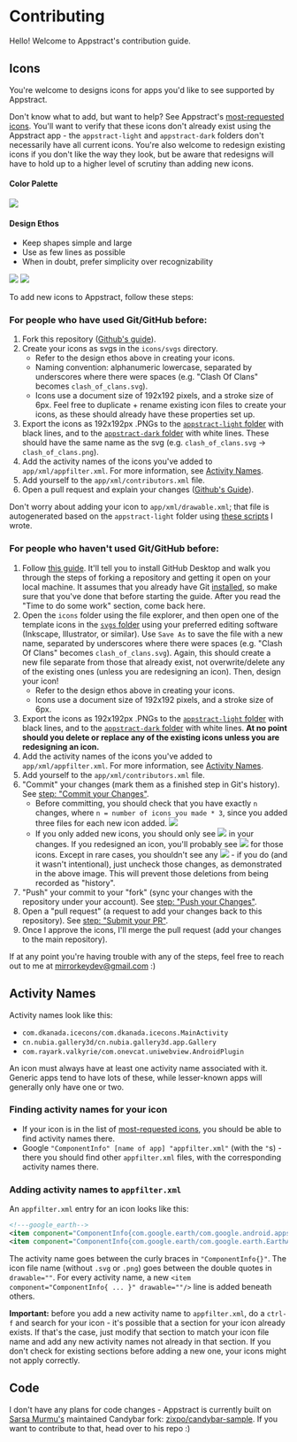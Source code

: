 # Contributing

Hello! Welcome to Appstract's contribution guide.

## Icons

You're welcome to designs icons for apps you'd like to see supported by Appstract.

Don't know what to add, but want to help? See Appstract's [most-requested icons](https://github.com/mirrorkeydev/Appstract/blob/master/icons/most-requested-icons.txt). You'll want to verify that these icons don't already exist using the Appstract app - the `appstract-light` and `appstract-dark` folders don't necessarily have all current icons. You're also welcome to redesign existing icons if you don't like the way they look, but be aware that redesigns will have to hold up to a higher level of scrutiny than adding new icons.

#### Color Palette
![](https://raw.githubusercontent.com/mirrorkeydev/Appstract/master/colorpalette.png)

#### Design Ethos
- Keep shapes simple and large
- Use as few lines as possible
- When in doubt, prefer simplicity over recognizability

![](https://raw.githubusercontent.com/mirrorkeydev/Appstract/master/examples.png)
![](https://user-images.githubusercontent.com/35010111/98139223-caaa4f80-1e78-11eb-9d0c-6e037db6a91e.png)

To add new icons to Appstract, follow these steps:

### For people who have used Git/GitHub before:

1. Fork this repository ([Github's guide](https://docs.github.com/en/free-pro-team@latest/github/getting-started-with-github/fork-a-repo)).
2. Create your icons as svgs in the `icons/svgs` directory.
    - Refer to the design ethos above in creating your icons.
    - Naming convention: alphanumeric lowercase, separated by underscores where there were spaces (e.g. "Clash Of Clans" becomes `clash_of_clans.svg`).
    - Icons use a document size of 192x192 pixels, and a stroke size of 6px. Feel free to duplicate + rename existing icon files to create your icons, as these should already have these properties set up.
3. Export the icons as 192x192px .PNGs to the [`appstract-light` folder](https://github.com/mirrorkeydev/Appstract/tree/master/icons/appstract-light) with black lines, and to the [`appstract-dark` folder](https://github.com/mirrorkeydev/Appstract/tree/master/icons/appstract-light) with white lines. These should have the same name as the svg (e.g. `clash_of_clans.svg` -> `clash_of_clans.png`).
4. Add the activity names of the icons you've added to `app/xml/appfilter.xml`. For more information, see [Activity Names](#Activity-Names).
5. Add yourself to the `app/xml/contributors.xml` file.
6. Open a pull request and explain your changes ([Github's Guide](https://docs.github.com/en/free-pro-team@latest/github/collaborating-with-issues-and-pull-requests/creating-a-pull-request)).

Don't worry about adding your icon to `app/xml/drawable.xml`; that file is autogenerated based on the `appstract-light` folder using [these scripts](https://github.com/mirrorkeydev/PythonScripts/tree/master/Appstract) I wrote.

### For people who haven't used Git/GitHub before:

1. Follow [this guide](https://dev.to/highflyer910/the-beginners-guide-to-contributing-to-projects-with-githubdesktop-46o3). It'll tell you to install GitHub Desktop and walk you through the steps of forking a repository and getting it open on your local machine. It assumes that you already have Git [installed](https://git-scm.com/downloads), so make sure that you've done that before starting the guide. After you read the "Time to do some work" section, come back here.
2. Open the `icons` folder using the file explorer, and then open one of the template icons in the [`svgs` folder](https://github.com/mirrorkeydev/Appstract/tree/master/icons/svgs) using your preferred editing software (Inkscape, Illustrator, or similar). Use `Save As` to save the file with a new name, separated by underscores where there were spaces (e.g. "Clash Of Clans" becomes `clash_of_clans.svg`). Again, this should create a new file separate from those that already exist, not overwrite/delete any of the existing ones (unless you are redesigning an icon). Then, design your icon!
    - Refer to the design ethos above in creating your icons.
    - Icons use a document size of 192x192 pixels, and a stroke size of 6px.
3. Export the icons as 192x192px .PNGs to the [`appstract-light` folder](https://github.com/mirrorkeydev/Appstract/tree/master/icons/appstract-light) with black lines, and to the [`appstract-dark` folder](https://github.com/mirrorkeydev/Appstract/tree/master/icons/appstract-light) with white lines. **At no point should you delete or replace any of the existing icons unless you are redesigning an icon.**
4. Add the activity names of the icons you've added to `app/xml/appfilter.xml`. For more information, see [Activity Names](#Activity-Names).
5. Add yourself to the `app/xml/contributors.xml` file.
6. "Commit" your changes (mark them as a finished step in Git's history). See [step: "Commit your Changes"](https://dev.to/highflyer910/the-beginners-guide-to-contributing-to-projects-with-githubdesktop-46o3).
    - Before committing, you should check that you have exactly `n` changes, where `n = number of icons you made * 3`, since you added three files for each new icon added.
    ![](https://user-images.githubusercontent.com/35010111/98146243-43f97080-1e80-11eb-92f2-4e65cbd46400.png)
    - If you only added new icons, you should only see ![](https://user-images.githubusercontent.com/35010111/98145699-e8c77e00-1e7f-11eb-8a87-fdfbc8fd1655.png) in your changes. If you redesigned an icon, you'll probably see ![](https://user-images.githubusercontent.com/35010111/98145877-0563b600-1e80-11eb-84d6-beb200fd7c2e.png) for those icons. Except in rare cases, you shouldn't see any ![](https://user-images.githubusercontent.com/35010111/98145985-19a7b300-1e80-11eb-9ad8-e090b1485a4d.png) - if you do (and it wasn't intentional), just uncheck those changes, as demonstrated in the above image. This will prevent those deletions from being recorded as "history".
7. "Push" your commit to your "fork" (sync your changes with the repository under your account). See [step: "Push your Changes"](https://dev.to/highflyer910/the-beginners-guide-to-contributing-to-projects-with-githubdesktop-46o3).
8. Open a "pull request" (a request to add your changes back to this repository). See [step: "Submit your PR"](https://dev.to/highflyer910/the-beginners-guide-to-contributing-to-projects-with-githubdesktop-46o3).
9. Once I approve the icons, I'll merge the pull request (add your changes to the main repository).

If at any point you're having trouble with any of the steps, feel free to reach out to me at mirrorkeydev@gmail.com :)

## Activity Names

Activity names look like this:
- `com.dkanada.icecons/com.dkanada.icecons.MainActivity`
- `cn.nubia.gallery3d/cn.nubia.gallery3d.app.Gallery`
- `com.rayark.valkyrie/com.onevcat.uniwebview.AndroidPlugin`

An icon must always have at least one activity name associated with it. Generic apps tend to have lots of these, while lesser-known apps will generally only have one or two.

### Finding activity names for your icon
- If your icon is in the list of [most-requested icons](https://github.com/mirrorkeydev/Appstract/blob/master/icons/most-requested-icons.txt), you should be able to find activity names there.
- Google `"ComponentInfo" [name of app] "appfilter.xml"` (with the `"`s) - there you should find other `appfilter.xml` files, with the corresponding activity names there.

### Adding activity names to `appfilter.xml`
An `appfilter.xml` entry for an icon looks like this:
```xml
<!---google_earth-->
<item component="ComponentInfo{com.google.earth/com.google.android.apps.earth.EarthActivity}" drawable="google_earth"/>
<item component="ComponentInfo{com.google.earth/com.google.earth.EarthActivity}" drawable="google_earth"/>
```
The activity name goes between the curly braces in `"ComponentInfo{}"`. The icon file name (without `.svg` or `.png`) goes between the double quotes in `drawable=""`. For every activity name, a new `<item component="ComponentInfo{ ... }" drawable=""/>` line is added beneath others.

**Important:** before you add a new activity name to `appfilter.xml`, do a `ctrl-f` and search for your icon - it's possible that a section for your icon already exists. If that's the case, just modify that section to match your icon file name and add any new activity names not already in that section. If you don't check for existing sections before adding a new one, your icons might not apply correctly. 

## Code

I don't have any plans for code changes - Appstract is currently built on [Sarsa Murmu's](https://github.com/sarsamurmu) maintained Candybar fork: [zixpo/candybar-sample](https://github.com/zixpo/candybar-sample). If you want to contribute to that, head over to his repo :)

